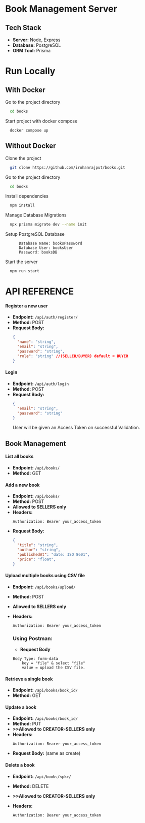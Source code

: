 # Book Management Server


## Tech Stack


- **Server:** Node, Express
- **Database:** PostgreSQL
- **ORM Tool:** Prisma



# Run Locally

## With Docker
Go to the project directory

```bash
  cd books
```
Start project with docker compose
```
  docker compose up
```
## Without Docker

Clone the project

```bash
  git clone https://github.com/irohanrajput/books.git
```

Go to the project directory

```bash
  cd books
```

Install dependencies

```bash
  npm install
```
Manage Database Migrations

```bash
  npx prisma migrate dev --name init

```
Setup PostgreSQL Database
```
      Database Name: booksPassword
      Database User: booksUser
      Password: booksDB
```


Start the server

```bash
  npm run start
```




# API REFERENCE

#### Register a new user
- **Endpoint:** `/api/auth/register/`
- **Method:** POST
- **Request Body:**
  ```json
  {
    "name": "string",
    "email": "string",
    "password": "string",
    "role": "string" //(SELLER/BUYER) default = BUYER
  }
  
  ```

#### Login
- **Endpoint:** `/api/auth/login`
- **Method:** POST
- **Request Body:**
  ```json
  {
    "email": "string",
    "password": "string"
  }
  ```
  User will be given an Access Token on successful Validation.


## Book Management 

#### List all books
- **Endpoint:** `/api/books/`
- **Method:** GET

#### Add a new book
- **Endpoint:** `/api/books/`
- **Method:** POST
- **Allowed to SELLERS only**
- **Headers:**
  ```
  Authorization: Bearer your_access_token
  ```
- **Request Body:**
  ```json
  {
    "title": "string",
    "author": "string",
    "publishedAt": "date: ISO 8601",
    "price": "float",
  }
  ```
#### Upload multiple books using CSV file
- **Endpoint:** `/api/books/upload/`
- **Method:** POST
- **Allowed to SELLERS only**

- **Headers:**
  ```
  Authorization: Bearer your_access_token
  ```
  ### Using Postman:
  - **Request Body**

  ```
  Body Type: form-data
      key = "file" & select "file"
      value = upload the CSV file.

  ```

#### Retrieve a single book
- **Endpoint:** `/api/books/book_id/`
- **Method:** GET

#### Update a book
- **Endpoint:** `/api/books/book_id/`
- **Method:** PUT
- **>>Allowed to CREATOR-SELLERS only**
- **Headers:**
  ```
  Authorization: Bearer your_access_token
  ```
- **Request Body:** (same as create)

#### Delete a book
- **Endpoint:** `/api/books/<pk>/`
- **Method:** DELETE
- **>>Allowed to CREATOR-SELLERS only**

- **Headers:**
  ```
  Authorization: Bearer your_access_token
  ```